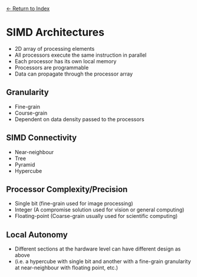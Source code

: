 [← Return to Index](https://github.com/cjmlgrto/fit3143-notes/)

# SIMD Architectures
* 2D array of processing elements
* All processors execute the same instruction in parallel
* Each processor has its own local memory
* Processors are programmable
* Data can propagate through the processor array

## Granularity
* Fine-grain
* Course-grain
* Dependent on data density passed to the processors

## SIMD Connectivity
* Near-neighbour
* Tree
* Pyramid
* Hypercube

## Processor Complexity/Precision
* Single bit (fine-grain used for image processing)
* Integer (A compromise solution used for vision or general computing)
* Floating-point (Coarse-grain usually used for scientific computing)

## Local Autonomy
* Different sections at the hardware level can have different design as above 
* (i.e. a hypercube with single bit and another with a fine-grain granularity at near-neighbour with floating point, etc.)
